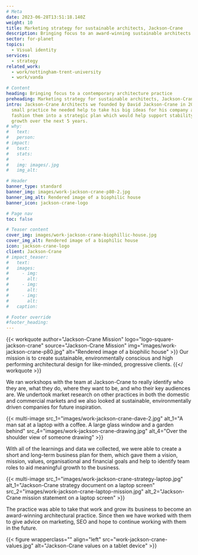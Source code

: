 ```yaml
---
# Meta
date: 2023-06-28T13:51:18.140Z
weight: 10
title: Marketing strategy for sustainable architects, Jackson-Crane
description: Bringing focus to an award-winning sustainable architects practice.
sector: for-planet
topics:
  - Visual identity
services:
  - strategy
related_work:
  - work/nottingham-trent-university
  - work/vanda

# Content
heading: Bringing focus to a contemporary architecture practice
preheading: Marketing strategy for sustainable architects, Jackson-Crane.
intro: Jackson-Crane Architects we founded by David Jackson-Crane in 2017, as a
  small practice he needed help to take his big ideas for his company and
  fashion them into a strategic plan which would help support stability and then
  growth over the next 5 years.
# why:
#   text: 
#   person: 
# impact:
#   text: 
#   stats:
#     - 
#   img: images/.jpg
#   img_alt: 

# Header
banner_type: standard
banner_img: images/work-jackson-crane-p80-2.jpg
banner_img_alt: Rendered image of a biophilic house
banner_icon: jackson-crane-logo

# Page nav
toc: false

# Teaser content
cover_img: images/work-jackson-crane-biophillic-house.jpg
cover_img_alt: Rendered image of a biophilic house
icon: jackson-crane-logo
client: Jackson-Crane
# impact_teaser:
#   text: 
#   images:
#     - img: 
#       alt: 
#     - img: 
#       alt: 
#     - img: 
#       alt: 
#   caption: 

# Footer override
#footer_heading:
---
```


{{< workquote author="Jackson-Crane Mission" logo="logo-square-jackson-crane" source="Jackson-Crane Mission" img="images/work-jackson-crane-p80.jpg" alt="Rendered image of a biophilic house" >}}
Our mission is to create sustainable, environmentally conscious and high performing architectural design for like-minded, progressive clients.
{{</ workquote >}}


<!-- Text left -->
<div class="w-full grid grid-cols-12 gap-x-2.5 gap-y-6 lg:gap-6 xl:gap-8">
  <div class="prose col-span-full lg:col-span-8">

  We ran workshops with the team at Jackson-Crane to really identify who they are, what they do, where they want to be, and who their key audiences are. We undertook market research on other practices in both the domestic and commercial markets and we also looked at sustainable, environmentally driven companies for future inspiration.

  </div>
</div>


{{< multi-image
  src_1="images/work-jackson-crane-dave-2.jpg" alt_1="A man sat at a laptop with a coffee. A large glass window and a garden behind"
  src_4="images/work-jackson-crane-drawing.jpg" alt_4="Over the shoulder view of someone drawing" >}}

<!-- Text right -->
<div class="w-full grid grid-cols-12 gap-x-2.5 gap-y-6 lg:gap-6 xl:gap-8">
  <div class="prose col-span-full lg:col-span-8 lg:col-start-5">

  With all of the learnings and data we collected, we were able to create a short and long-term business plan for them, which gave them a vision, mission, values, organisational and financial goals and help to identify team roles to aid meaningful growth to the business.

  </div>
</div>

{{< multi-image
  src_1="images/work-jackson-crane-strategy-laptop.jpg" alt_1="Jackson-Crane strategy document on a laptop screen"
  src_2="images/work-jackson-crane-laptop-mission.jpg" alt_2="Jackson-Crane mission statement on a laptop screen" >}}


The practice was able to take that work and grow its business to become an award-winning architectural practice. Since then we have worked with them to give advice on marketing, SEO and hope to continue working with them in the future.

{{< figure wrapperclass="" align="left" src="work-jackson-crane-values.jpg" alt="Jackson-Crane values on a tablet device" >}}